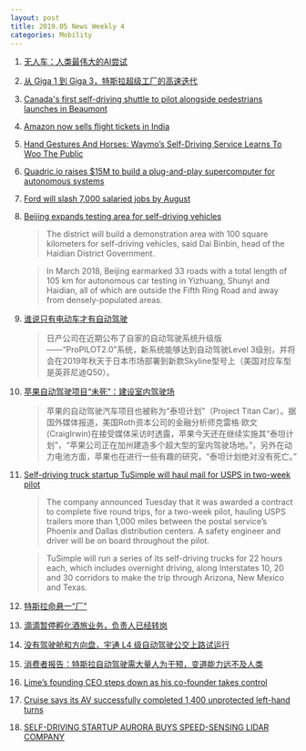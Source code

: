 ```yaml
---
layout: post
title: 2019.05 News Weekly 4
categories: Mobility
---
```


1. [无人车：人类最伟大的AI尝试](https://www.huxiu.com/article/299756.html)

2. [从 Giga 1 到 Giga 3，特斯拉超级工厂的高速迭代](https://36kr.com/p/5205891)

3. [Canada's first self-driving shuttle to pilot alongside pedestrians launches in Beaumont](https://edmontonjournal.com/technology/tech-biz/canadas-first-self-driving-shuttle-to-pilot-alongside-pedestrians-launches-in-beaumont)

4. [Amazon now sells flight tickets in India](https://techcrunch.com/2019/05/17/amazon-flight-plane-tickets-booking-india/)

5. [Hand Gestures And Horses: Waymo’s Self-Driving Service Learns To Woo The Public](https://www.forbes.com/sites/alanohnsman/2019/05/19/waymo-six-month-checkup-headway-on-hand-gestures-and-cops-on-slow-ride-to-self-driving-future/#2d1988741124)

6. [Quadric.io raises $15M to build a plug-and-play supercomputer for autonomous systems](https://techcrunch.com/2019/05/20/quadric-io-raises-15m-to-build-a-plug-and-play-supercomputer-for-autonomous-systems/)

7. [Ford will slash 7,000 salaried jobs by August](https://techcrunch.com/2019/05/20/ford-will-slash-7000-salaried-jobs-by-august/)

8. [Beijing expands testing area for self-driving vehicles](http://www.xinhuanet.com/english/2019-05/20/c_138073905.htm)

    > The district will build a demonstration area with 100 square kilometers for self-driving vehicles, said Dai Binbin, head of the Haidian District Government.

    > In March 2018, Beijing earmarked 33 roads with a total length of 105 km for autonomous car testing in Yizhuang, Shunyi and Haidian, all of which are outside the Fifth Ring Road and away from densely-populated areas.

9. [谁说只有电动车才有自动驾驶](https://www.huxiu.com/article/300251.html)

    > 日产公司在近期公布了自家的自动驾驶系统升级版——“ProPILOT2.0”系统，新系统能够达到自动驾驶Level 3级别，并将会在2019年秋天于日本市场部署到新款Skyline型号上（美国对应车型是英菲尼迪Q50）。

10. [苹果自动驾驶项目“未死”：建设室内驾驶场](https://36kr.com/p/5207202)

    > 苹果的自动驾驶汽车项目也被称为“泰坦计划”（Project Titan Car）。据国外媒体报道，美国Roth资本公司的金融分析师克雷格·欧文(CraigIrwin)在接受媒体采访时透露，苹果今天还在继续实施其“泰坦计划”，“苹果公司正在加州建造多个超大型的室内驾驶场地。”，另外在动力电池方面，苹果也在进行一些有趣的研究，“泰坦计划绝对没有死亡。”

11. [Self-driving truck startup TuSimple will haul mail for USPS in two-week pilot](https://techcrunch.com/2019/05/21/self-driving-truck-startup-tusimple-will-haul-mail-for-usps-in-two-week-pilot/)

    > The company announced Tuesday that it was awarded a contract to complete five round trips, for a two-week pilot, hauling USPS trailers more than 1,000 miles between the postal service’s Phoenix and Dallas distribution centers. A safety engineer and driver will be on board throughout the pilot.

    > TuSimple will run a series of its self-driving trucks for 22 hours each, which includes overnight driving, along Interstates 10, 20 and 30 corridors to make the trip through Arizona, New Mexico and Texas.

12. [特斯拉命悬一“厂”](https://www.huxiu.com/article/300865.html)

13. [滴滴暂停孵化酒旅业务，负责人已经转岗](https://36kr.com/p/5207907)

14. [没有驾驶舱和方向盘，宇通 L4 级自动驾驶公交上路试运行](https://36kr.com/p/5206669)

15. [消费者报告：特斯拉自动驾驶需大量人为干预，变道能力远不及人类](https://36kr.com/p/5207760)

16. [Lime’s founding CEO steps down as his co-founder takes control](https://techcrunch.com/2019/05/23/limes-founding-ceo-steps-down-as-his-co-founder-takes-control/)

17. [Cruise says its AV successfully completed 1,400 unprotected left-hand turns](https://techcrunch.com/2019/05/23/cruise-releases-video-purporting-1400-successful-unprotected-left-hand-turns/)

18. [SELF-DRIVING STARTUP AURORA BUYS SPEED-SENSING LIDAR COMPANY](https://www.wired.com/story/self-driving-startup-aurora-buys-speed-sensing-lidar/)